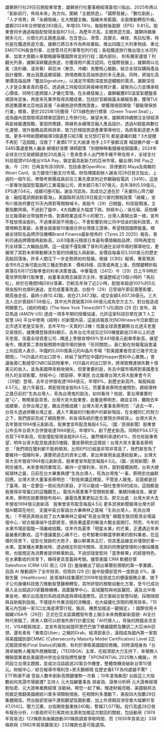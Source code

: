 雄獅旅行社29日召開股東常會，雄獅旅行社董事總經理黃信川指出，2025年將以「創新前行，佈局未來」為方向，圍繞「主題旅遊」、「國際發展」、「數位創新」、「人才培育」與「永續發展」五大關鍵主軸，描繪未來藍圖，全面推動轉型升級。雄獅2024年合併營收283億元，年增30.74％，每股稅後盈餘（EPS）9.81元。股東會同步通過每股配發現金股利7.5元，為歷年次高。主題旅遊方面，雄獅持續展開多元化、分眾化的主題產品線，包含登山、滑雪、高爾夫、棒球、馬拉松等，特別是在鐵道旅遊方面，雄獅已將日本作為佈局重點，推出四國三大列車物語、東北EMOTION美食列車、北陸雪月花列車等包列行程；長程鐵道旅行推出瑞士冰河列車、加拿大景觀火車銀楓艙等獲國際肯定的行程；國內部份， 則有獨家運營７列觀光列車，雄獅深耕鐵道旅遊，亦獲得用戶廣泛認同。在國際發展上，雄獅將以北美（洛杉磯、溫哥華）與亞洲（東京、沖繩）為雙核心驅動，結合全球採購與產品設計優勢，推出涵蓋返鄉探親、跨境商務及高端旅遊的多元產品，同時，將強化高單價高端品牌「璽品Signature」，以滿足市場對深度旅遊體驗的需求。雄獅深信人才是企業長青的基石，透過員工持股信託與接棒培育計畫，凝聚向心力並傳承核心價值，同時引進跨國人才優化管理。在永續發展上，雄獅繼獲BSI溫室氣體盤查頒證肯定後，再度率先業界取得具體成果，包括於官網揭露永續報告書、獲得TUI旅遊集團東北亞地區首張「永續旅遊供應商證書」、榮獲環境部頒發「銀級環保旅行業」標章，更於2025年1月獲得「GTS綠色旅行標章（Green Travel Seal）」，成為國內首間取得該標章認證的上市旅行社。展望未來，雄獅將持續關注全球經濟與氣候變遷挑戰，鞏固供應鏈，將綠色永續理念融入產品設計。透過AI賦能與數位化運營，提升服務品質與效率，致力於穩固旅遊產業領導地位，為旅客創造更大價值。更多中時新聞網報導3億遺產只給3萬 女兒怒打官司 都是遺囑的錯？3大提醒不再犯「這個錯」沒救了？美債ETF又大崩潰 他手上5千張都沒賣 喊話散戶做一事3485萬遺產無人繼承 網嘆好浪費 律師獻策「別眼睜睜看錢被收歸國庫」2024年全球支付交易總額達到20兆美元！愈來愈多人出門帶手機不帶信用卡，全球支付科技龍頭VISA推出VISA Pay，鎖定最具創新力的亞洲市場，繼台灣LINE Pay之後，今（29）日再宣布添3同伴，包括香港OpenRice、菲律賓的 Maya及南韓的 Woori Card，全力搶攻行動支付市場。財信傳媒創辦人謝金河29日發文指出，上週的一個午后，帶領考察團成員前往三重先嗇宮附近參觀融程電訊（3416）。這是一家專攻強固型電腦的工業電腦公司，資本額只有7.97億元，去年淨利5.59億元，EPS達7.04元，成績可圈可點。謝金河認為，其成功之道在於「夫妻同心齊力斷金：融程電訊開創新藍海」。美國聯邦法院28日裁定川普的關稅政策「越權」，宣布川普政府要在10天內將對等關稅喊卡。美股今（29）日開盤，科技股領漲，主要指數齊揚。不過到了盤中，4大指數呈大幅度下跌。財經中心／吳任瑜、莊柏驊 台北報導新台幣強勢升值，對壽險業造成不小的壓力，台灣人壽開出第一槍，宣布不發放現金股利，不過專家說不用擔心，不會影響到母公司中信金的股利政策，大環境瞬息萬變，永豐金就豪砸10幾億合併台灣匯立證券，希望穩固國際能量。根據全球知名品牌評估機構Brand Finance最新發佈的《Tyres 25 2025》報告，普利司通品牌價值再創新高，以83億美元穩居日本最有價值輪胎品牌，同時再度位列全球第二大輪胎品牌。這一成就不僅彰顯了普利司通在全球市場的領導地位，更展現了其對未來移動解決方案的持續投入與創新。金價自每盎司3,500美元的歷史高點回落後，許多人關注下一步走勢將如何發展。根據《CBS》報導，專家預測金市6月之後可能出現三種走勢劇本：價格持穩、回落或再度上漲，而關鍵轉折點將落在6月17日聯準會的利率決策會議。中華電信（2412）今（29）日上午9時於電信學院舉行股東會，由董事長簡志誠首次主持，會議歷經近13個小時的「馬拉松」，終於在晚間9點58分落幕，仍較去年快了近2小時，配發率超過100%的5元現金股利也順利通過，並完成董事改選。台股今（29）日受端午節前賣壓影響，開高後走低，最終小跌10.42點，收在21,347.3點，成交金額4,607.36億元。三大法人合計賣超67.58億元，其中光外資就賣206.66億元成為空方主力，對台股造成明顯壓力。《紐約時報》(The New York Times)(NYT-US)周四 (29 日) 宣布，與亞馬遜 (AMZN-US) 達成一項多年期的授權協議，允許這家科技巨擘在旗下人工智慧 (AI) 平台中使用《紐時》的新聞內容，這是該報首次[NOWnews今日新聞]台北市透天老屋交易夯，去年平均一天賣約1.3棟！信義全球資產觀察台北透天老屋交易情形，據實價登錄資料顯示，去年台北市成交近500棟屋齡逾25年以上的透天老屋，信義全球資產公司...輝達上季營收增69%至441億美元創單季新高，展望後市，輝達第二季財報預期中國市場的損失「形同關閉」，黃仁勳在財報電話會議上向投資人表示，中國約5,000億美元的AI晶片市場「對美國業者而言已幾乎完全關閉」，「H20晶片的出口禁令，終結了我們在中國的Hopper資料中心業務。」會議後黃仁勳接受CNBC採訪時重申，H20晶片的出口禁令，將導致輝達損失數十億美元的收入，並為美國帶來稅收損失，但更重要的是，失去中國市場將對美國產生持久的全球影響。財經中心 &nbsp;/鄧庭婷、李澤民 台北報導台灣大哥大股東會今天（29號）登場，去年合併營收達1994億元，年增9%，創歷史新高外，每股純益4.57元，是六年最佳，將配發現金股利4.5元，而董事長蔡明忠被問到，總經理林之晨日前的"生為台灣人，死為台灣鬼的說法，如何看待？他說，愛台灣重要的是"心"，無關家庭背景。台灣大哥大股東會，由董座蔡明忠，親自主持，攤開去年成績單，合併台灣之星，繳出亮眼成績！台灣大哥大董事長蔡明忠：「過去一年，台哥大透過併購台灣之星，邁入千萬級的行動用戶的嶄新階段，在全體同仁的努力之下，我們提前完成了網路整併，和各項系統的整合實現合併綜效」。台灣大哥大去年營收1994億元創新高，股東會宣布配息每股4.5元。（圖／民視新聞）股東會公布去年台哥大合併營收達1994億元，年增9%，創下歷史新高。同時EPS4.57元也寫下6年新高，但是僅配發現金股利4.5元，雖然殖利率達約4%，但也有股東希望，明年台哥大配息能達到5塊錢，董座蔡明忠這樣說！台灣大哥大董事長蔡明忠：「我們現在獲利都不能夠預測，比照EPS已經是非常非常高了，我們甚至為了要維持一個殖利率，還要把過去的資本公積，拿出來做現金返還給股東」。台灣大哥大去年營收1994億元創新高，股東會宣布配息每股4.5元。（圖／民視新聞）蔡明忠補充，未來會視同業情況，維持一定殖利率，另外，面對媒體詢問，台哥大總經理林之晨，日前在台大畢業典禮"生為台灣人，死為台灣鬼"一事，蔡明忠也幽默回應。台灣大哥大董事長蔡明忠：「對我來講這裡面，不管是人跟鬼，前面都是冠了臺灣，就一定要從一貧如洗的家庭，才可以變成一個社會景仰的成功，這個都是我覺得非常窠臼的這種觀念」。電信內需產業不受關稅影響，業績持續成長，展望未來，蔡明忠說要積極布局AI，讓電信產業更貼近生活。原文出處：台灣大哥大去年營收1994億元創新高　股東會宣布配息每股4.5元 更多民視新聞報導台灣大研發AI聽寫在地化　支援中英台客語台大畢典林之晨喊「生為台灣人，死為台灣鬼」！不移民真相全說了台大畢典林之晨喊"死是台灣鬼" 韓籍生致詞惹哭全場論壇中心／綜合報導端午佳節將至，預告著盛夏的解渴大戰全面開打。然而，今年的水果市場卻面臨一項嚴峻挑戰。往年作為夏季「明星水果」的芒果，正遭遇近年來最嚴重的歉收。這不僅讓農民心痛不已，也考驗著仰賴當季鮮果的飲料業者。在這樣的背景下，從彰化發跡的大苑子，雖以鮮果為主打，但其產品線並非僅限於單一水果。當某種水果歉收時，透過穩定的契作關係、高效的供應鏈管理和分散採購風險，也能穩定為消費者提供鮮果飲品。不過邱瑞堂堅持「當季鮮果」的經營特色，在水果歉收的背景下，顯得更具意義與考驗。儘管美國 CRM 軟體巨擘 Salesforce (CRM-US) 周三 (28 日) 盤後繳出了超出華爾街預期的第一季業績，且因 AI 推動調升了全年財測，但周四 (29 日) 盤中股價卻意外一度跌逾 6%。康聯生醫（Healthconn）是鴻海科技集團於2009年投資成立的健康服務企業，旗下子公司康儀科技致力推動智慧醫療轉型，其所研發的檢驗自動化方案，至今已成功導入全台超過20家醫療機構，涵蓋醫學中心、區域醫院與地區醫院，遍及北中南東各地，顯示出高度的系統成熟度與場域適應性。該方案結合智慧叫號、採檢隔間與自助報到設施，不僅提升作業流程的流暢度，也大幅優化空間的應用效率。「15萬元內包辦一家3口北海道滑雪行程，飯店、機票加接送一鍵搞定」！國際信用卡組織VISA今（29日）正式在亞太區媒體發布會上揭示未來商務嶄新面貌- AI支付時代來臨了。將來人類可以把海外旅行計畫交給「AI代理人」，背後的跨國金流支付，VISA輕鬆搞定，並宣布首批結盟阿里巴巴旗下螞蟻國際及騰訊二大亞洲AI巨頭，還有素有「東南亞Uber」之稱的Grab。經濟部表示，漢翔成為國內第一家取得美國國防部CMMC (Cybersecurity Maturity Model Certification) Level 2正式驗證資格(Final Status)的廠商，有利於爭取美國國防商機。同時漢翔身為「台灣卓越無人機海外商機聯盟」（TEDIBOA）主席，在經濟部大力支持下，率領無人機聯盟業者赴美國德州參加全球指標性展會「XPONENTIAL 2025無人機展」，共同設立台灣主題館，並成功洽談超過20案合作機會，整體商機突破新台幣10億元。財經中心／綜合報導市場利空+黑天鵝頻現 從歷史看ETF為何處變不驚? ；ETF熱潮不減 受益人數年創新高關鍵優勢一次看 ；10年滄海桑田! 台股這三大指數如何見證市場變遷? 主持人 元大投顧董事長 胡睿涵、證券分析師 元大證券經理 劉怡君、元大證券業務經理 涂毓禎，帶您一起了解。輝達財報亮眼、美國聯邦法院裁定推翻美國總統川普多項關稅措施，在相關利多激勵下，美股四大指數29日集體開高，然台股卻受端午連假觀望氛圍影響，加上外資期貨淨空單大幅攀升至47,014口、壓力沉重，台指期夜盤重挫240點，暫報21,077點。投行高盛28日發布報告分析，川普政府可引用其他法源來加徵這次駁回的關稅，包括動用《1974年貿易法》122條款為後續啟動301條款調查爭取時間，而《1930年貿易法》338條款與《1962年貿易擴張法》232條款也是可能選項。